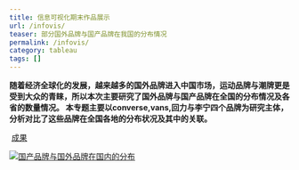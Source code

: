 ```yaml
---
title: 信息可视化期末作品展示
url: /infovis/
teaser: 部分国外品牌与国产品牌在我国的分布情况
permalink: /infovis/
category: tableau
tags: []
---
```




**随着经济全球化的发展，越来越多的国外品牌进入中国市场，运动品牌与潮牌更是受到大众的青睐，所以本次主要研究了国外品牌与国产品牌在全国的分布情况及各省的数量情况。
本专题主要以converse,vans,回力与李宁四个品牌为研究主体，分析对比了这些品牌在全国各地的分布状况及其中的关联。**

  [成果](https://public.tableau.com/views/_18206/1?:embed=y&:display_count=yes&publish=yes)

<div class='tableauPlaceholder' id='viz1515265429675' style='position: relative'><noscript><a href='#'><img alt='国产品牌与国外品牌在国内的分布                                                                                                                                                                                  ' src='https:&#47;&#47;public.tableau.com&#47;static&#47;images&#47;_1&#47;_18206&#47;1&#47;1_rss.png' style='border: none' /></a></noscript><object class='tableauViz'  style='display:none;'><param name='host_url' value='https%3A%2F%2Fpublic.tableau.com%2F' /> <param name='embed_code_version' value='3' /> <param name='site_root' value='' /><param name='name' value='_18206&#47;1' /><param name='tabs' value='no' /><param name='toolbar' value='yes' /><param name='static_image' value='https:&#47;&#47;public.tableau.com&#47;static&#47;images&#47;_1&#47;_18206&#47;1&#47;1.png' /> <param name='animate_transition' value='yes' /><param name='display_static_image' value='yes' /><param name='display_spinner' value='yes' /><param name='display_overlay' value='yes' /><param name='display_count' value='yes' /><param name='filter' value='publish=yes' /></object></div><script type='text/javascript'>var divElement = document.getElementById('viz1515265429675');var vizElement = divElement.getElementsByTagName('object')[0];vizElement.style.width='1016px';vizElement.style.height='991px';var scriptElement = document.createElement('script');scriptElement.src = 'https://public.tableau.com/javascripts/api/viz_v1.js';                    vizElement.parentNode.insertBefore(scriptElement, vizElement);</script>
